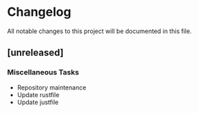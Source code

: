 # Changelog
All notable changes to this project will be documented in this file.

## [unreleased]

### Miscellaneous Tasks

- Repository maintenance
- Update rustfile
- Update justfile

<!-- generated by git-cliff -->
